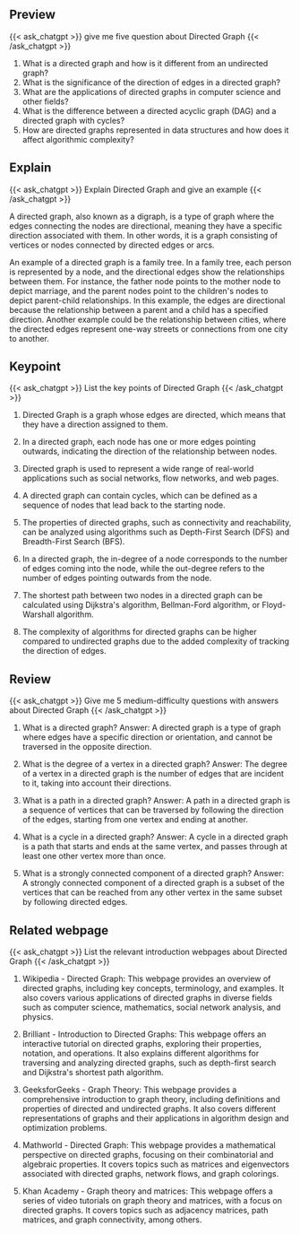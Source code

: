 ## Preview
{{< ask_chatgpt >}}
give me five question about Directed Graph
{{< /ask_chatgpt >}}



1. What is a directed graph and how is it different from an undirected graph?
2. What is the significance of the direction of edges in a directed graph?
3. What are the applications of directed graphs in computer science and other fields?
4. What is the difference between a directed acyclic graph (DAG) and a directed graph with cycles? 
5. How are directed graphs represented in data structures and how does it affect algorithmic complexity?   

## Explain
{{< ask_chatgpt >}}
Explain Directed Graph and give an example
{{< /ask_chatgpt >}}



A directed graph, also known as a digraph, is a type of graph where the edges connecting the nodes are directional, meaning they have a specific direction associated with them. In other words, it is a graph consisting of vertices or nodes connected by directed edges or arcs.

An example of a directed graph is a family tree. In a family tree, each person is represented by a node, and the directional edges show the relationships between them. For instance, the father node points to the mother node to depict marriage, and the parent nodes point to the children's nodes to depict parent-child relationships. In this example, the edges are directional because the relationship between a parent and a child has a specified direction. Another example could be the relationship between cities, where the directed edges represent one-way streets or connections from one city to another.   

## Keypoint
{{< ask_chatgpt >}}
List the key points of Directed Graph
{{< /ask_chatgpt >}}



1. Directed Graph is a graph whose edges are directed, which means that they have a direction assigned to them.

2. In a directed graph, each node has one or more edges pointing outwards, indicating the direction of the relationship between nodes.

3. Directed graph is used to represent a wide range of real-world applications such as social networks, flow networks, and web pages.

4. A directed graph can contain cycles, which can be defined as a sequence of nodes that lead back to the starting node.

5. The properties of directed graphs, such as connectivity and reachability, can be analyzed using algorithms such as Depth-First Search (DFS) and Breadth-First Search (BFS).

6. In a directed graph, the in-degree of a node corresponds to the number of edges coming into the node, while the out-degree refers to the number of edges pointing outwards from the node.

7. The shortest path between two nodes in a directed graph can be calculated using Dijkstra's algorithm, Bellman-Ford algorithm, or Floyd-Warshall algorithm.

8. The complexity of algorithms for directed graphs can be higher compared to undirected graphs due to the added complexity of tracking the direction of edges.   

## Review
{{< ask_chatgpt >}}
Give me 5 medium-difficulty questions with answers about Directed Graph
{{< /ask_chatgpt >}}



1. What is a directed graph?
Answer: A directed graph is a type of graph where edges have a specific direction or orientation, and cannot be traversed in the opposite direction.

2. What is the degree of a vertex in a directed graph?
Answer: The degree of a vertex in a directed graph is the number of edges that are incident to it, taking into account their directions.

3. What is a path in a directed graph?
Answer: A path in a directed graph is a sequence of vertices that can be traversed by following the direction of the edges, starting from one vertex and ending at another.

4. What is a cycle in a directed graph?
Answer: A cycle in a directed graph is a path that starts and ends at the same vertex, and passes through at least one other vertex more than once.

5. What is a strongly connected component of a directed graph?
Answer: A strongly connected component of a directed graph is a subset of the vertices that can be reached from any other vertex in the same subset by following directed edges.   

## Related webpage
{{< ask_chatgpt >}}
List the relevant introduction webpages about Directed Graph
{{< /ask_chatgpt >}}



1. Wikipedia - Directed Graph: This webpage provides an overview of directed graphs, including key concepts, terminology, and examples. It also covers various applications of directed graphs in diverse fields such as computer science, mathematics, social network analysis, and physics.

2. Brilliant - Introduction to Directed Graphs: This webpage offers an interactive tutorial on directed graphs, exploring their properties, notation, and operations. It also explains different algorithms for traversing and analyzing directed graphs, such as depth-first search and Dijkstra's shortest path algorithm.

3. GeeksforGeeks - Graph Theory: This webpage provides a comprehensive introduction to graph theory, including definitions and properties of directed and undirected graphs. It also covers different representations of graphs and their applications in algorithm design and optimization problems.

4. Mathworld - Directed Graph: This webpage provides a mathematical perspective on directed graphs, focusing on their combinatorial and algebraic properties. It covers topics such as matrices and eigenvectors associated with directed graphs, network flows, and graph colorings.

5. Khan Academy - Graph theory and matrices: This webpage offers a series of video tutorials on graph theory and matrices, with a focus on directed graphs. It covers topics such as adjacency matrices, path matrices, and graph connectivity, among others.   

